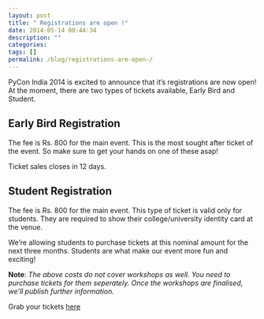 ```yaml
---
layout: post
title: " Registrations are open !"
date: 2014-05-14 00:44:34
description: ""
categories: 
tags: []
permalink: /blog/registrations-are-open-/
---
```


PyCon India 2014 is excited to announce that it’s registrations are now open! At the moment, there are two types of tickets available, Early Bird and Student.
 
Early Bird Registration
---

The fee is Rs. 800 for the main event. This is the most sought after ticket of the event. So make sure to get your hands on one of these asap! 

Ticket sales closes in 12 days.

Student Registration
---

The fee is Rs. 800 for the main event. This type of ticket is valid only for students. They are required to show their college/university identity card at the venue. 

We’re allowing students to purchase tickets at this nominal amount for the next three months. Students are what make our event more fun and exciting!


**Note**: *The above costs do not cover workshops as well. You need to purchase tickets for them seperately. Once the workshops are finalised, we’ll publish further information.*



Grab your tickets [here](https://pyconindia2014.doattend.com)

